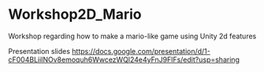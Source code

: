 # Workshop2D_Mario
Workshop regarding how to make a mario-like game using Unity 2d features

Presentation slides
https://docs.google.com/presentation/d/1-cF004BLiilNOv8emoquh6WwcezWQl24e4yFnJ9FlFs/edit?usp=sharing
